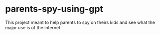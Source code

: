 # parents-spy-using-gpt
This project meant to help parents to spy on theirs kids and see what the major use is of the internet. 
